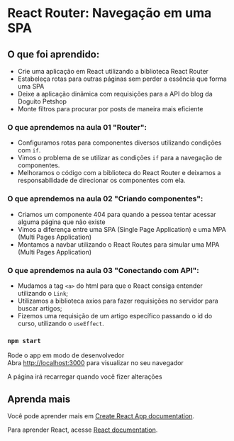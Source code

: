 # React Router: Navegação em uma SPA

## O que foi aprendido:

- Crie uma aplicação em React utilizando a biblioteca React Router
- Estabeleça rotas para outras páginas sem perder a essência que forma uma SPA
- Deixe a aplicação dinâmica com requisições para a API do blog da Doguito Petshop
- Monte filtros para procurar por posts de maneira mais eficiente

### O que aprendemos na aula 01 "Router":

- Configuramos rotas para componentes diversos utilizando condições com `if`.
- Vimos o problema de se utilizar as condições `if` para a navegação de componentes.
- Melhoramos o código com a biblioteca do React Router e deixamos a responsabilidade de direcionar os componentes com ela.

### O que aprendemos na aula 02 "Criando componentes":

- Criamos um componente 404 para quando a pessoa tentar acessar alguma página que não existe
- Vimos a diferença entre uma SPA (Single Page Application) e uma MPA (Multi Pages Application)
- Montamos a navbar utilizando o React Routes para simular uma MPA (Multi Pages Application)

### O que aprendemos na aula 03 "Conectando com API":

- Mudamos a tag `<a>` do html para que o React consiga entender utilizando o `Link`;
- Utilizamos a biblioteca axios para fazer requisições no servidor para buscar artigos;
- Fizemos uma requisição de um artigo específico passando o id do curso, utilizando o `useEffect`.

### `npm start`

Rode o app em modo de desenvolvedor\
Abra [http://localhost:3000](http://localhost:3000) para visualizar no seu navegador

A página irá recarregar quando você fizer alterações

## Aprenda mais

Você pode aprender mais em [Create React App documentation](https://facebook.github.io/create-react-app/docs/getting-started).

Para aprender React, acesse [React documentation](https://reactjs.org/).
